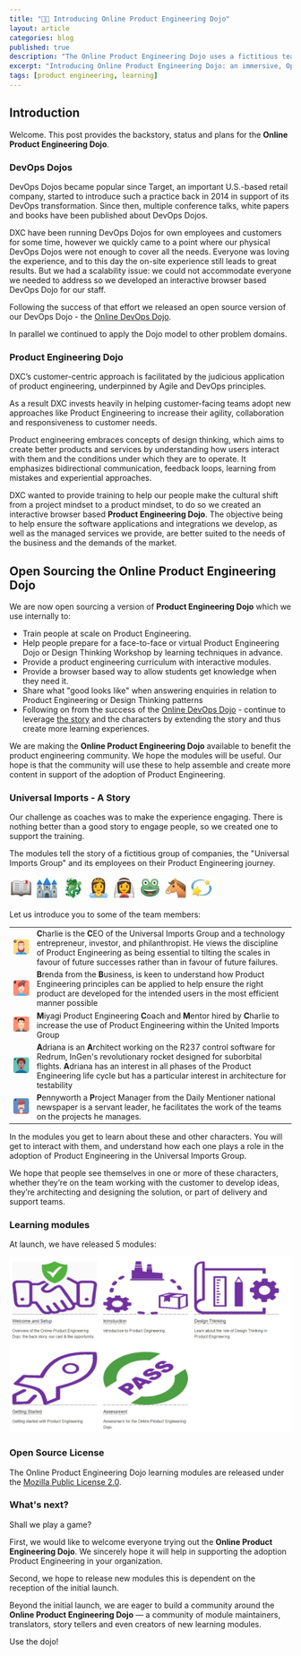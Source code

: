 ```yaml
---
title: "🐱‍👤 Introducing Online Product Engineering Dojo"
layout: article
categories: blog
published: true
description: "The Online Product Engineering Dojo uses a fictitious team and a set of interactive browser based modules to deliver an immersive learning experience."
excerpt: "Introducing Online Product Engineering Dojo: an immersive, Open Source learning experience with a fictitious team and a set of interactive browser based modules."
tags: [product engineering, learning]
---
```


## Introduction

Welcome. This post provides the backstory, status and plans for the **Online Product Engineering Dojo**.

### DevOps Dojos

DevOps Dojos became popular since Target, an important U.S.-based retail company, started to introduce such a practice back in 2014 in support of its DevOps transformation.
Since then, multiple conference talks, white papers and books have been published about DevOps Dojos.

DXC have been running DevOps Dojos for own employees and customers for some time, however we quickly came to a point where our physical DevOps Dojos were not enough to cover all the needs. Everyone was loving the experience, and to this day the on-site experience still leads to great results. But we had a scalability issue: we could not accommodate everyone we needed to address so we developed an interactive browser based DevOps Dojo for our staff.

Following the success of that effort we released an open source version of our DevOps Dojo - the [Online DevOps Dojo](https://dxc-technology.github.io/about-devops-dojo).

In parallel we continued to apply the Dojo model to other problem domains.

### Product Engineering Dojo

DXC’s customer-centric approach is facilitated by the judicious application of product engineering, underpinned by Agile and DevOps principles.

As a result DXC invests heavily in helping customer-facing teams adopt new approaches like Product Engineering to increase their agility, collaboration and responsiveness to customer needs.

Product engineering embraces concepts of design thinking, which aims to create better products and services by understanding how users interact with them and the conditions under which they are to operate. It emphasizes bidirectional communication, feedback loops, learning from mistakes and experiential approaches.

DXC wanted to provide training to help our people make the cultural shift from a project mindset to a product mindset, to do so we created an interactive browser based **Product Engineering Dojo**. The objective being to help ensure the software applications and integrations we develop, as well as the managed services we provide, are better suited to the needs of the business and the demands of the market.

## Open Sourcing the Online Product Engineering Dojo

We are now open sourcing a version of **Product Engineering Dojo** which we use internally to:

- Train people at scale on Product Engineering.
- Help people prepare for a face-to-face or virtual Product Engineering Dojo or Design Thinking Workshop by learning techniques in advance.
- Provide a product engineering curriculum with interactive modules.
- Provide a browser based way to allow students get knowledge when they need it.
- Share what "good looks like" when answering enquiries in relation to Product Engineering  or Design Thinking patterns
- Following on from the success of the [Online DevOps Dojo](https://dxc-technology.github.io/about-devops-dojo) - continue to leverage [the story](#a-story) and the characters by extending the story and thus create more learning experiences.

We are making the **Online Product Engineering Dojo** available to benefit the product engineering community. We hope the modules will be useful. Our hope is that the community will use these to help assemble and create more content in support of the adoption of Product Engineering.

### Universal Imports - A Story

Our challenge as coaches was to make the experience engaging. There is nothing better than a good story to engage people, so we created one to support the training.

The modules tell the story of a fictitious group of companies, the "Universal Imports Group" and its employees on their Product Engineering journey.

![Once Upon a Time](../../images/onceuponatime.jpg)

Let us introduce you to some of the team members:

|  |  |
| - | - |
| ![Charlie](../../images/charlie.png) | **C**harlie is the **C**EO of the Universal Imports Group and a technology entrepreneur, investor, and philanthropist. He views the discipline of Product Engineering as being essential to tilting the scales in favour of future successes rather than in favour of future failures. |
| ![Brenda](../../images/brenda.png) | **B**renda from the **B**usiness, is keen to understand how Product Engineering principles can be applied to help ensure the right product are developed for the intended users in the most efficient manner possible |
| ![Miyagi](../../images/miyagi.png) | **M**iyagi Product Engineering **C**oach and **M**entor hired by **C**harlie to increase the use of Product Engineering within the United Imports Group |
| ![Adriana](../../images/adriana.png) | **A**driana is an **A**rchitect working on the R237 control software for Redrum, InGen's revolutionary rocket designed for suborbital flights. **A**driana has an interest in all phases of the Product Engineering life cycle but has a particular interest in architecture for testability |
| ![Pennyworth](../../images/pennyworth.png) | **P**ennyworth a **P**roject Manager from the Daily Mentioner national newspaper is a servant leader, he facilitates the work of the teams on the projects he manages. |

In the modules you get to learn about these and other characters. You will get to interact with them, and understand how each one plays a role in the adoption of Product Engineering in the Universal Imports Group.

We hope that people see themselves in one or more of these characters, whether they’re on the team working with the customer to develop ideas, they’re architecting and designing the solution, or part of delivery and support teams.

### Learning modules

At launch, we have released 5 modules:

[![Modules](../../images/modules.jpg)](../../modules)

### Open Source License

The Online Product Engineering Dojo learning modules are released under the [Mozilla Public License 2.0](https://github.com/dxc-technology/online-pe-dojo/blob/main/LICENSE).

### What's next?

Shall we play a game?

First, we would like to welcome everyone trying out the **Online Product Engineering Dojo**. We sincerely hope it will help in supporting the adoption Product Engineering in your organization.

Second, we hope to release new modules this is dependent on the reception of the initial launch.

Beyond the initial launch, we are eager to build a community around the **Online Product Engineering Dojo** — a community of module maintainers, translators, story tellers and even creators of new learning modules.

Use the dojo!
